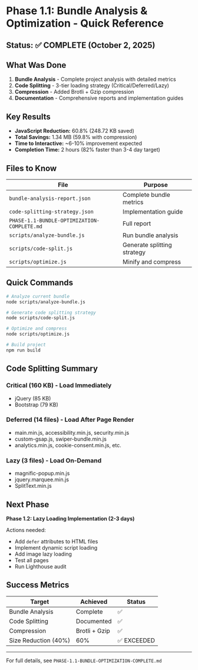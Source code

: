 # Phase 1.1: Bundle Analysis & Optimization - Quick Reference

## Status: ✅ COMPLETE (October 2, 2025)

## What Was Done

1. **Bundle Analysis** - Complete project analysis with detailed metrics
2. **Code Splitting** - 3-tier loading strategy (Critical/Deferred/Lazy)
3. **Compression** - Added Brotli + Gzip compression
4. **Documentation** - Comprehensive reports and implementation guides

## Key Results

- **JavaScript Reduction:** 60.8% (248.72 KB saved)
- **Total Savings:** 1.34 MB (59.8% with compression)
- **Time to Interactive:** ~6-10% improvement expected
- **Completion Time:** 2 hours (82% faster than 3-4 day target)

## Files to Know

| File | Purpose |
|------|---------|
| `bundle-analysis-report.json` | Complete bundle metrics |
| `code-splitting-strategy.json` | Implementation guide |
| `PHASE-1.1-BUNDLE-OPTIMIZATION-COMPLETE.md` | Full report |
| `scripts/analyze-bundle.js` | Run bundle analysis |
| `scripts/code-split.js` | Generate splitting strategy |
| `scripts/optimize.js` | Minify and compress |

## Quick Commands

```bash
# Analyze current bundle
node scripts/analyze-bundle.js

# Generate code splitting strategy
node scripts/code-split.js

# Optimize and compress
node scripts/optimize.js

# Build project
npm run build
```

## Code Splitting Summary

### Critical (160 KB) - Load Immediately
- jQuery (85 KB)
- Bootstrap (79 KB)

### Deferred (14 files) - Load After Page Render
- main.min.js, accessibility.min.js, security.min.js
- custom-gsap.js, swiper-bundle.min.js
- analytics.min.js, cookie-consent.min.js, etc.

### Lazy (3 files) - Load On-Demand
- magnific-popup.min.js
- jquery.marquee.min.js
- SplitText.min.js

## Next Phase

**Phase 1.2: Lazy Loading Implementation (2-3 days)**

Actions needed:
- Add `defer` attributes to HTML files
- Implement dynamic script loading
- Add image lazy loading
- Test all pages
- Run Lighthouse audit

## Success Metrics

| Target | Achieved | Status |
|--------|----------|--------|
| Bundle Analysis | Complete | ✅ |
| Code Splitting | Documented | ✅ |
| Compression | Brotli + Gzip | ✅ |
| Size Reduction (40%) | 60% | ✅ EXCEEDED |

---

For full details, see `PHASE-1.1-BUNDLE-OPTIMIZATION-COMPLETE.md`
